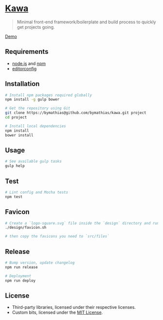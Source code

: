 # [Kawa](repo-url)

> Minimal front-end framework/boilerplate and build process to quickly get projects going.

[Demo][home-url]

## Requirements

- [node.js][nodejs-url] and [npm][npm-url]
- [editorconfig][editorconfig-url]

## Installation

```sh
# Install npm packages required globally
npm install -g gulp bower

# Get the repository using Git
git clone https://bymathias@github.com/bymathias/kawa.git project
cd project

# Install local dependencies
npm install
bower install
```

## Usage

```sh
# See available gulp tasks
gulp help
```

## Test

```sh
# Lint config and Mocha tests
npm test
```

## Favicon

```sh
# Create a `logo-square.svg` file inside the `design` directory and run
./design/favicon.sh

# then copy the favicons you need to `src/files`
```

## Release

```sh
# Bump version, update changelog
npm run release

# Deployment
npm run deploy
```

## License

- Third-party libraries, licensed under their respective licenses.
- Custom bits, licensed under the [MIT License][license-url].


<!-- Link labels -->

[home-url]:    https://bymathias.github.io/kawa
[repo-url]:    https://github.com/bymathias/kawa
[license-url]: https://raw.githubusercontent.com/bymathias/kawa/master/LICENSE

[nodejs-url]:       https://nodejs.org
[npm-url]:          https://www.npmjs.com
[editorconfig-url]: http://editorconfig.org "Help make the world a better place"
